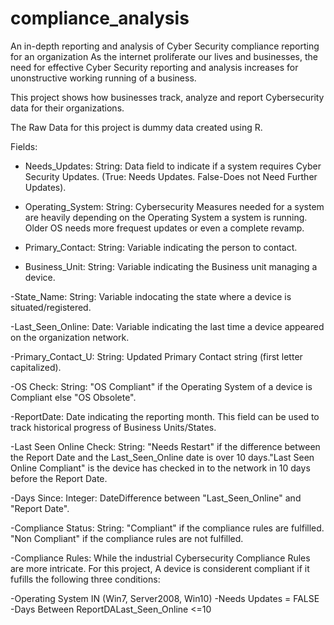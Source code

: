 # compliance_analysis
An in-depth reporting and analysis of Cyber Security compliance reporting for an organization
As the internet proliferate our lives and businesses, the need for effective Cyber Security reporting and analysis increases for unonstructive working running of a business.

This project shows how businesses track, analyze and report Cybersecurity data for their organizations.

The Raw Data for this project is dummy data created using R.

Fields:

- Needs_Updates: String: Data field to indicate if a system requires Cyber Security Updates. (True: Needs Updates. False-Does not Need Further Updates).

- Operating_System: String: Cybersecurity Measures needed for a system are heavily depending on the Operating System a system is running. Older OS needs more frequest updates or even a complete revamp.

- Primary_Contact: String: Variable indicating the person to contact.

- Business_Unit: String: Variable indicating the Business unit managing a device.

-State_Name: String: Variable indocating the state where a device is situated/registered.

-Last_Seen_Online: Date: Variable indicating the last time a device appeared on the organization network.

-Primary_Contact_U: String: Updated Primary Contact string (first letter capitalized).

-OS Check: String: "OS Compliant" if the Operating System of a device is Compliant else "OS Obsolete".

-ReportDate: Date indicating the reporting month. This field can be used to track historical progress of Business Units/States.

-Last Seen Online Check: String: "Needs Restart" if the difference between the Report Date and the Last_Seen_Online date is over 10 days."Last Seen Online Compliant" is the device has checked in to the network in 10 days before the Report Date.

-Days Since: Integer: DateDifference between "Last_Seen_Online" and "Report Date".

-Compliance Status: String: "Compliant" if the compliance rules are fulfilled. "Non Compliant" if the compliance rules are not fulfilled.

-Compliance Rules: While the industrial Cybersecurity Compliance Rules are more intricate. For this project, A device is considerent compliant if it fufills the following three conditions:

-Operating System IN (Win7, Server2008, Win10)
-Needs Updates = FALSE
-Days Between ReportDALast_Seen_Online <=10


